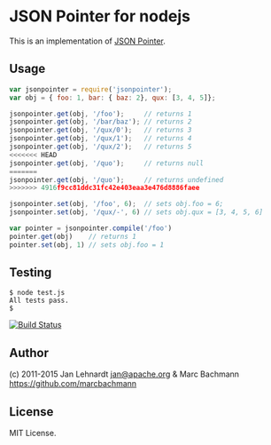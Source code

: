 # JSON Pointer for nodejs

This is an implementation of [JSON Pointer](http://tools.ietf.org/html/draft-ietf-appsawg-json-pointer-08).

## Usage
```javascript
var jsonpointer = require('jsonpointer');
var obj = { foo: 1, bar: { baz: 2}, qux: [3, 4, 5]};

jsonpointer.get(obj, '/foo');     // returns 1
jsonpointer.get(obj, '/bar/baz'); // returns 2
jsonpointer.get(obj, '/qux/0');   // returns 3
jsonpointer.get(obj, '/qux/1');   // returns 4
jsonpointer.get(obj, '/qux/2');   // returns 5
<<<<<<< HEAD
jsonpointer.get(obj, '/quo');     // returns null
=======
jsonpointer.get(obj, '/quo');     // returns undefined
>>>>>>> 4916f9cc81ddc31fc42e403eaa3e476d8886faee

jsonpointer.set(obj, '/foo', 6);  // sets obj.foo = 6;
jsonpointer.set(obj, '/qux/-', 6) // sets obj.qux = [3, 4, 5, 6]

var pointer = jsonpointer.compile('/foo')
pointer.get(obj)    // returns 1
pointer.set(obj, 1) // sets obj.foo = 1
```

## Testing

    $ node test.js
    All tests pass.
    $

[![Build Status](https://travis-ci.org/janl/node-jsonpointer.png?branch=master)](https://travis-ci.org/janl/node-jsonpointer)

## Author

(c) 2011-2015 Jan Lehnardt <jan@apache.org> & Marc Bachmann <https://github.com/marcbachmann>

## License

MIT License.
